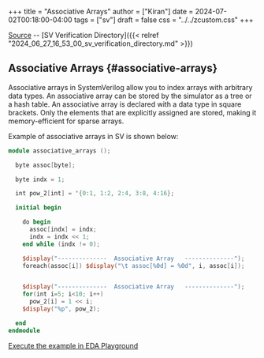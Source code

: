 +++
title = "Associative Arrays"
author = ["Kiran"]
date = 2024-07-02T00:18:00-04:00
tags = ["sv"]
draft = false
css = "../../zcustom.css"
+++

[Source](https://github.com/24x7fpga/SystemVerilog_Verification/blob/main/sv_verification/associative_arrays/tb_associative_arrays.sv) -- [SV Verification Directory]({{< relref "2024_06_27_16_53_00_sv_verification_directory.md" >}})


## Associative Arrays {#associative-arrays}

Associative arrays in SystemVerilog allow you to index arrays with arbitrary data types. An associative array can be stored by the simulator as a tree or a hash table. An associative array is declared with a data type in square brackets. Only the elements that are explicitly assigned are stored, making it memory-efficient for sparse arrays.

Example of associative arrays in SV is shown below:

```verilog
module associative_arrays ();

  byte assoc[byte];

  byte indx = 1;

  int pow_2[int] = '{0:1, 1:2, 2:4, 3:8, 4:16};

  initial begin

    do begin
      assoc[indx] = indx;
      indx = indx << 1;
    end while (indx != 0);

    $display("--------------  Associative Array   --------------");
    foreach(assoc[i]) $display("\t assoc[%0d] = %0d", i, assoc[i]);


    $display("--------------  Associative Array   --------------");
    for(int i=5; i<10; i++)
      pow_2[i] = 1 << i;
    $display("%p", pow_2);

  end
endmodule
```

[Execute the example in EDA Playground](https://www.edaplayground.com/x/RuMW)
